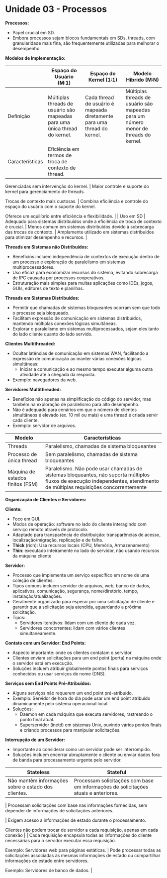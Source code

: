 # Unidade 03 - Processos

**Processos:**

- Papel crucial em SD.
- Embora processos sejam blocos fundamentais em SDs, threads, com granularidade mais fina, são frequentemente utilizadas para melhorar o desempenho.

**Modelos de Implementação:**

|                 | Espaço do Usuário (M:1)                                                    | Espaço do Kernel (1:1)                                                  | Modelo Híbrido (M:N)                                                                 |
| --------------- | -------------------------------------------------------------------------- | ----------------------------------------------------------------------- | ------------------------------------------------------------------------------------ |
| Definição       | Múltiplas threads de usuário são mapeadas para uma única thread do kernel. | Cada thread de usuário é mapeada diretamente para uma thread do kernel. | Múltiplas threads de usuário são mapeadas para um número menor de threads do kernel. |
| Características | Eficiência em termos de troca de contexto de thread.                       |

Gerenciadas sem intervenção do kernel. | Maior controle e suporte do kernel para gerenciamento de threads.

Trocas de contexto mais custosas. | Combina eficiência e controle do espaço do usuário com o suporte do kernel.

Oferece um equilíbrio entre eficiência e flexibilidade. |
| Uso em SD | Adequado para sistemas distribuídos onde a eficiência de troca de contexto é crucial. | Menos comum em sistemas distribuídos devido à sobrecarga das trocas de contexto. | Amplamente utilizado em sistemas distribuídos para otimizar desempenho e recursos. |

**Threads em Sistemas não Distribuídos:**

- Benefícios incluem independência de contextos de execução dentro de um processo e exploração de paralelismo em sistemas multiprocessadores.
- Uso eficaz para economizar recursos do sistema, evitando sobrecarga de IPC causada por processos cooperativos.
- Estruturação mais simples para muitas aplicações como IDEs, jogos, GUIs, editores de texto e planilhas.

**Threads em Sistemas Distribuídos:**

- Permitir que chamadas de sistemas bloqueantes ocorram sem que todo o processo seja bloqueado.
- Facilitam expressão de comunicação em sistemas distribuídos, mantendo múltiplas conexões lógicas simultâneas.
- Explorar o paralelismo em sistemas multiprocessados, sejam eles tanto do lado cliente quanto do lado servido.

**Clientes Multithreaded:**

- Ocultar latências de comunicação em sistemas WAN, facilitando a expressão de comunicação ao manter várias conexões lógicas simultâneas:
  - Iniciar a comunicação e ao mesmo tempo executar alguma outra atividade até a chegada da resposta.
- Exemplo: navegadores da web.

**Servidores Multithreaded:**

- Benefícios não apenas na simplificação do código do servidor, mas também na exploração de paralelismo para alto desempenho.
- Não é adequado para cenários em que o número de clientes simultâneos é elevado (ex. 10 mil ou mais) e uma thread é criada servir cada cliente.
- Exemplo: servidor de arquivos.

| Modelo                           | Características                                                                                                                                                            |
| -------------------------------- | -------------------------------------------------------------------------------------------------------------------------------------------------------------------------- |
| Threads                          | Paralelismo, chamadas de sistema bloqueantes                                                                                                                               |
| Processo de única thread         | Sem paralelismo, chamadas de sistema bloqueantes                                                                                                                           |
| Máquina de estados finitos (FSM) | Paralelismo. Não pode usar chamadas de sistemas bloqueantes, não suporta múltiplos fluxos de execução independentes, atendimento de múltiplas requisições concorrentemente |

**Organização de Clientes e Servidores:**

**Cliente:**

- Foco em GUI.
- Modos de operação: software no lado do cliente interagindo com serviço remoto através de protocolo.
- Adaptado para transparência de distribuição: transparências de acesso, localização/migração, replicação e de falha.
- **Thick** (rich): Usa recursos locais (CPU, Memória, Armazenamento)
- **Thin**: executado inteiramente no lado do servidor, não usando recursos da máquina cliente

**Servidor:**

- Processo que implementa um serviço específico em nome de uma coleção de clientes.
- Tipos comuns incluem servidor de arquivos, web, banco de dados, aplicativos, comunicação, segurança, nome/diretório, tempo, instalação/atualizações.
- Geralmente organizado para esperar por uma solicitação de cliente e garantir que a solicitação seja atendida, aguardando a próxima solicitação.
- Tipos:
  - Servidores iterativos: lidam com um cliente de cada vez.
  - Servidores concorrentes: lidam com vários clientes simultaneamente.

**Contato com um Servidor: End Points:**

- Aspecto importante: onde os clientes contatam o servidor.
- Clientes enviam solicitações para um end point (porta) na máquina onde o servidor está em execução.
- Soluções incluem atribuir globalmente pontos finais para serviços conhecidos ou usar serviços de nome (DNS).

**Serviços sem End Points Pré-Atribuídos:**

- Alguns serviços não requerem um end point pré-atribuído.
- Exemplo: Servidor de hora do dia pode usar um end point atribuído dinamicamente pelo sistema operacional local.
- Soluções:
  - Daemon em cada máquina que executa servidores, rastreando o ponto final atual.
  - Superservidor (inetd) em sistemas Unix, ouvindo vários pontos finais e criando processos para manipular solicitações.

**Interrupção de um Servidor:**

- Importante ao considerar como um servidor pode ser interrompido.
- Soluções incluem encerrar abruptamente o cliente ou enviar dados fora de banda para processamento urgente pelo servidor.

| Stateless                                           | Stateful                                                                            |
| --------------------------------------------------- | ----------------------------------------------------------------------------------- |
| Não mantêm informações sobre o estado dos clientes. | Processam solicitações com base em informações de solicitações atuais e anteriores. |

| Processam solicitações com base nas informações fornecidas, sem depender de informações de solicitações anteriores.

| Exigem acesso a informações de estado durante o processamento.

Clientes não podem trocar de servidor a cada requisição, apenas em cada conexão |
| Cada requisição encapsula todas as informações do cliente necessárias para o servidor executar essa requisição.

Exemplo: Servidores web para páginas estáticas. | Pode processar todas as solicitações associadas às mesmas informações de estado ou compartilhar informações de estado entre servidores.

Exemplo: Servidores de banco de dados. |
